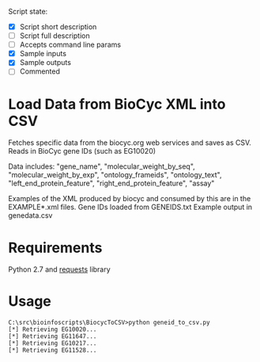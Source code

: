

Script state:
 - [x] Script short description
 - [ ] Script full description
 - [ ] Accepts command line params
 - [x] Sample inputs
 - [x] Sample outputs
 - [ ] Commented

# Load Data from BioCyc XML into CSV
 
Fetches specific data from the biocyc.org web services and saves as CSV. Reads in BioCyc gene IDs (such as EG10020)

Data includes: "gene_name", "molecular_weight_by_seq", "molecular_weight_by_exp", "ontology_frameids", "ontology_text", "left_end_protein_feature", "right_end_protein_feature", "assay"

Examples of the XML produced by biocyc and consumed by this are in the EXAMPLE*.xml files.
Gene IDs loaded from GENEIDS.txt
Example output in genedata.csv

# Requirements

Python 2.7 and [requests](http://docs.python-requests.org/en/master/) library

# Usage

```
C:\src\bioinfoscripts\BiocycToCSV>python geneid_to_csv.py
[*] Retrieving EG10020...
[*] Retrieving EG11647...
[*] Retrieving EG10217...
[*] Retrieving EG11528...
```


